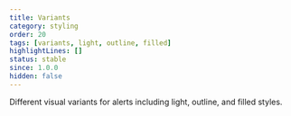 ```yaml
---
title: Variants
category: styling
order: 20
tags: [variants, light, outline, filled]
highlightLines: []
status: stable
since: 1.0.0
hidden: false
---
```


Different visual variants for alerts including light, outline, and filled styles.
